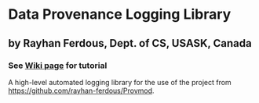 # Data Provenance Logging Library
## by Rayhan Ferdous, Dept. of CS, USASK, Canada
### See [Wiki page](https://github.com/rayhan-ferdous/DPLib/wiki) for tutorial

A high-level automated logging library for the use of the project from https://github.com/rayhan-ferdous/Provmod.
